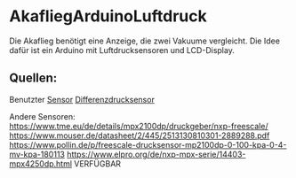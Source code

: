 # AkafliegArduinoLuftdruck
Die Akaflieg benötigt eine Anzeige, die zwei Vakuume vergleicht. Die Idee dafür ist ein Arduino mit Luftdrucksensoren und LCD-Display.








## Quellen:
Benutzter [Sensor](https://www.reichelt.de/drucksensor-15--115-kpa-46-mv-kpa-mpxh-6115a6u-p82344.html)
[Differenzdrucksensor](https://de.wikipedia.org/wiki/Differenzdrucksensor)


Andere Sensoren:
https://www.tme.eu/de/details/mpx2100dp/druckgeber/nxp-freescale/
https://www.mouser.de/datasheet/2/445/2513130810301-2889288.pdf
https://www.pollin.de/p/freescale-drucksensor-mp2100dp-0-100-kpa-0-4-mv-kpa-180113
https://www.elpro.org/de/nxp-mpx-serie/14403-mpx4250dp.html VERFÜGBAR